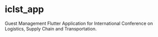 # iclst_app
 Guest Management Flutter Application for International Conference on Logistics, Supply Chain and Transportation.

